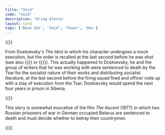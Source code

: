 ```yaml
---
title: "Void"
code: "Void"
description: 'Krieg Eterna'
layout: card
tags: ['Base Set', 'Void', 'Power', 'Hex']
---
```

{{<card-detail-page title="Void" artwork="Portrait of Fyodor Dostoevsky by Vasily Perov (1872)">}}
<p>
From Dostoevsky's <i>The Idiot</i> in which his character undergoes a mock execution, but the order is recalled at the last second before he was shot (see also {{<cardlink name="Offering">}} or {{<cardlink name="Wrath">}}). This actually happened to Dostoevsky, he and the group of writers that he was working with were sentenced to death by the Tsar for the socialist nature of their works and distributing socialist literature, at the last second before the firing squad fired and officer rode up with a stay of execution from the Tsar. Dostoevsky would spend the next four years in prison in Siberia.
</p>
{{<card-detail-image file="ascent.webp" caption="The Ascent (1977)">}}
<p>
This story is somewhat evocative of the film <i>The Ascent</i> (1977) in which two Russian prisoners of war in German occupied Belarus are sentenced to death and must decide whether to betray their countrymen.
</p>
{{</card-detail-page>}}